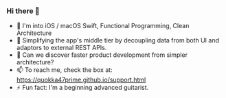 ### Hi there 👋

<!--
**Quokka47Prime/Quokka47Prime** is a ✨ _special_ ✨ repository because its `README.md` (this file) appears on your GitHub profile.
-->


- 🔭 I'm into iOS / macOS Swift, Functional Programming, Clean Architecture
- 🌱 Simplifying the app's middle tier by decoupling data from both UI and adaptors to external REST APIs.
- 💬 Can we discover faster product development from simpler architecture?
- 📫 To reach me, check the box at: https://quokka47prime.github.io/support.html
- ⚡ Fun fact: I'm a beginning advanced guitarist.

